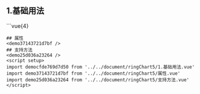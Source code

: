 ## 1.基础用法
<democfde769d7d50 />
```vue{4}
<template>
    <ring-chart-5 ref="chartRef" v-bind="chartOption"></ring-chart-5>
</template>

<script setup>
import { ref, onMounted } from 'vue';

const chartRef = ref();

const seriesData = [
    { value: 1048, name: '正常' },
    { value: 735, name: '故障' },
    { value: 580, name: '告警' },
    { value: 484, name: '离线' },
    { value: 123, name: '危险' }
];
// 组合配置项
const chartOption = {
    seriesData
};

onMounted(() => chartRef.value.renderChart());
</script>
<style lang="scss" scoped>
.zrx-chart {
    height: 664px;
    background-color: rgb(3, 43, 68);
}
</style>
```
## 属性
<demo37143721d7bf />
## 支持方法
<demo25d036a23264 />
<script setup>
import democfde769d7d50 from '../../document/ringChart5/1.基础用法.vue'
import demo37143721d7bf from '../../document/ringChart5/属性.vue'
import demo25d036a23264 from '../../document/ringChart5/支持方法.vue'
</script>